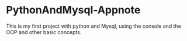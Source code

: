 # PythonAndMysql-Appnote
This is my first project with python and Mysql, using the console and the OOP and other basic concepts.
